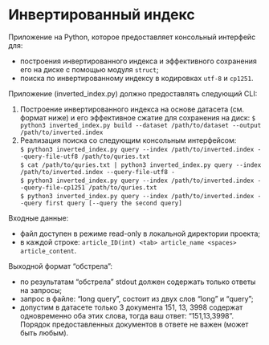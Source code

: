# Инвертированный индекс
Приложение на Python, которое предоставляет консольный интерфейс для:
- построения инвертированного индекса и эффективного сохранения его
на диске с помощью модуля `struct`;
- поиска по инвертированному индексу в кодировках `utf-8` и `cp1251`.

Приложение (inverted_index.py) должно предоставлять следующий CLI:  
1. Построение инвертированного индекса на основе датасета (см. формат ниже) и его эффективное сжатие для сохранения на диск:
`$ python3 inverted_index.py build --dataset /path/to/dataset --output /path/to/inverted.index`
2. Реализация поиска со следующим консольным интерфейсом:  
`$ python3 inverted_index.py query --index /path/to/inverted.index --query-file-utf8 /path/to/quries.txt`  
`$ cat /path/to/quries.txt | python3 inverted_index.py query --index /path/to/inverted.index --query-file-utf8 -`  
`$ python3 inverted_index.py query --index /path/to/inverted.index --query-file-cp1251 /path/to/quries.txt`  
`$ python3 inverted_index.py query --index /path/to/inverted.index --query first query [--query the second query]`  

Входные данные:  
- файл доступен в режиме read-only в локальной директории проекта;  
- в каждой строке: `article_ID(int) <tab> article_name <spaces> article_content`.

Выходной формат “обстрела”:  
- по результатам “обстрела” stdout должен содержать только ответы на запросы;  
- запрос в файле: “long query”, состоит из двух слов “long” и “query”;  
- допустим в датасете только 3 документа 151, 13, 3998 содержат одновременно оба этих слова, тогда ваш ответ: “151,13,3998”. Порядок предоставленных документов в ответе не важен (может быть любым).
